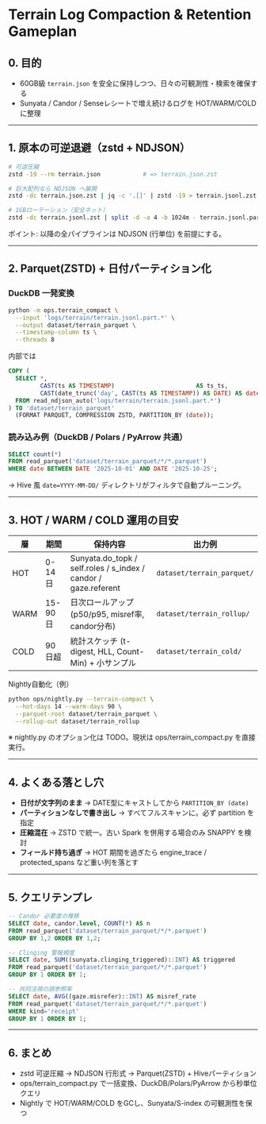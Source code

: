 # Terrain Log Compaction & Retention Gameplan

## 0. 目的
- 60GB級 `terrain.json` を安全に保持しつつ、日々の可観測性・検索を確保する
- Sunyata / Candor / Senseレシートで増え続けるログを HOT/WARM/COLD に整理

---

## 1. 原本の可逆退避（zstd + NDJSON）
```bash
# 可逆圧縮
zstd -19 --rm terrain.json            # => terrain.json.zst

# 巨大配列なら NDJSON へ展開
zstd -dc terrain.json.zst | jq -c '.[]' | zstd -19 > terrain.jsonl.zst

# 1GBローテーション（安全ネット）
zstd -dc terrain.jsonl.zst | split -d -a 4 -b 1024m - terrain.jsonl.part.
```

ポイント: 以降の全パイプラインは NDJSON (行単位) を前提にする。

---

## 2. Parquet(ZSTD) + 日付パーティション化
### DuckDB 一発変換
```bash
python -m ops.terrain_compact \
  --input 'logs/terrain/terrain.jsonl.part.*' \
  --output dataset/terrain_parquet \
  --timestamp-column ts \
  --threads 8
```

内部では
```sql
COPY (
  SELECT *,
         CAST(ts AS TIMESTAMP)                       AS ts_ts,
         CAST(date_trunc('day', CAST(ts AS TIMESTAMP)) AS DATE) AS date
  FROM read_ndjson_auto('logs/terrain/terrain.jsonl.part.*')
) TO 'dataset/terrain_parquet'
  (FORMAT PARQUET, COMPRESSION ZSTD, PARTITION_BY (date));
```

### 読み込み例（DuckDB / Polars / PyArrow 共通）
```sql
SELECT count(*)
FROM read_parquet('dataset/terrain_parquet/*/*.parquet')
WHERE date BETWEEN DATE '2025-10-01' AND DATE '2025-10-25';
```
→ Hive 風 `date=YYYY-MM-DD/` ディレクトリがフィルタで自動プルーニング。

---

## 3. HOT / WARM / COLD 運用の目安
|層|期間|保持内容|出力例|
|---|---|---|---|
|HOT|0-14日|Sunyata.do_topk / self.roles / s_index / candor / gaze.referent|`dataset/terrain_parquet/`|
|WARM|15-90日|日次ロールアップ (p50/p95, misref率, candor分布)|`dataset/terrain_rollup/`|
|COLD|90日超|統計スケッチ (t-digest, HLL, Count-Min) + 小サンプル|`dataset/terrain_cold/`|

Nightly自動化（例）
```bash
python ops/nightly.py --terrain-compact \
  --hot-days 14 --warm-days 90 \
  --parquet-root dataset/terrain_parquet \
  --rollup-out dataset/terrain_rollup
```
※ nightly.py のオプション化は TODO。現状は ops/terrain_compact.py を直接実行。

---

## 4. よくある落とし穴
- **日付が文字列のまま** → DATE型にキャストしてから `PARTITION_BY (date)`
- **パーティションなしで書き出し** → すべてフルスキャンに。必ず partition を指定
- **圧縮混在** → ZSTD で統一。古い Spark を併用する場合のみ SNAPPY を検討
- **フィールド持ち過ぎ** → HOT 期間を過ぎたら engine_trace / protected_spans など重い列を落とす

---

## 5. クエリテンプレ
```sql
-- Candor 必要度の推移
SELECT date, candor.level, COUNT(*) AS n
FROM read_parquet('dataset/terrain_parquet/*/*.parquet')
GROUP BY 1,2 ORDER BY 1,2;

-- Clinging 警報頻度
SELECT date, SUM((sunyata.clinging_triggered)::INT) AS triggered
FROM read_parquet('dataset/terrain_parquet/*/*.parquet')
GROUP BY 1 ORDER BY 1;

-- 共同注視の誤参照率
SELECT date, AVG((gaze.misrefer)::INT) AS misref_rate
FROM read_parquet('dataset/terrain_parquet/*/*.parquet')
WHERE kind='receipt'
GROUP BY 1 ORDER BY 1;
```

---

## 6. まとめ
- zstd 可逆圧縮 → NDJSON 行形式 → Parquet(ZSTD) + Hiveパーティション
- ops/terrain_compact.py で一括変換、DuckDB/Polars/PyArrow から秒単位クエリ
- Nightly で HOT/WARM/COLD をGCし、Sunyata/S-index の可観測性を保つ
